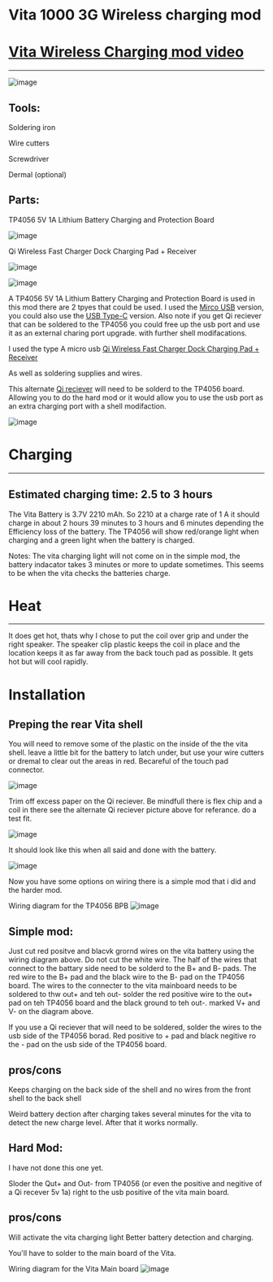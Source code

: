 # Vita 1000 3G Wireless charging mod
# [Vita Wireless Charging mod video](https://www.youtube.com/embed/Zvf_ijJDTGA)
------

![image](https://github.com/CrashCortez/Vita-Wireless-Charging-mod/blob/main/IMG_5631.JPG)

Tools:
------
Soldering iron

Wire cutters

Screwdriver

Dermal (optional)

Parts: 
--------

TP4056 5V 1A Lithium Battery Charging and Protection Board

![image](https://github.com/CrashCortez/Vita-Wireless-Charging-mod/blob/main/images3.jpg)

Qi Wireless Fast Charger Dock Charging Pad + Receiver

![image](https://github.com/CrashCortez/Vita-Wireless-Charging-mod/blob/main/images.png)

![image](https://github.com/CrashCortez/Vita-Wireless-Charging-mod/blob/main/images2.jpg)

A TP4056 5V 1A Lithium Battery Charging and Protection Board is used in this mod there are 2 tpyes that could be used. I used the [Mirco USB](https://www.ebay.com/itm/2pcs-5V-1A-Micro-USB-18650-Lithium-Battery-TP4056-Charging-Board-Charger-Module/191850083395) version, you could also use the  [USB Type-C](https://www.ebay.com/itm/163448894634) version. Also note if you get Qi reciever that can be soldered to the TP4056 you could free up the usb port and use it as an external charing port upgrade. with further shell modifacations.


I used the type A micro usb [Qi Wireless Fast Charger Dock Charging Pad + Receiver](https://www.ebay.com/sch/i.html?_from=R40&_trksid=p2047675.m570.l1313&_nkw=Qi+Wireless+Fast+Charger+Dock+Charging+Pad+%2B+Receiver+&_sacat=0)

As well as soldering supplies and wires.

This alternate [Qi reciever](https://www.amazon.com/Bewinner-Standard-Wireless-Charger-Receiver/dp/B07M6CRQ71) will need to be solderd to the TP4056 board. Allowing you to do the hard mod or it would allow you to use the usb port as an extra charging port with a shell modifaction.

![image](https://github.com/CrashCortez/Vita-Wireless-Charging-mod/blob/main/images4.png)

# Charging 
----

Estimated charging time: 2.5 to 3 hours
---
The Vita Battery is 3.7V 2210 mAh. So 2210 at a charge rate of 1 A it should charge in about 2 hours 39 minutes to 3 hours and 6 minutes depending the Efficiency loss of the battery. The TP4056 will show red/orange light when charging and a green light when the battery is charged.

Notes:
The vita charging light will not come on in the simple mod, the battery indacator takes 3 minutes or more to update sometimes. This seems to be when the vita checks the batteries charge.

# Heat
----

It does get hot, thats why I chose to put the coil over grip and under the right speaker. The speaker clip plastic keeps the coil in place and the location keeps it as far away from the back touch pad as possible. It gets hot but will cool rapidly.

# Installation

Preping the rear Vita shell
-----
You will need to remove some of the plastic on the inside of the the vita shell. leave a little bit for the battery to latch under, but use your wire cutters or dremal to clear out the areas in red. Becareful of the touch pad connector. 

![image](https://github.com/CrashCortez/Vita-Wireless-Charging-mod/blob/main/IMG_5663.PNG)

Trim off excess paper on the Qi reciever. Be mindfull there is flex chip and a coil in there see the alternate Qi reciever picture above for referance. do a test fit.

![image](https://github.com/CrashCortez/Vita-Wireless-Charging-mod/blob/main/IMG_5664.PNG)

It should look like this when all said and done with the battery. 

![image](https://github.com/CrashCortez/Vita-Wireless-Charging-mod/blob/main/IMG_5631.JPG)

Now you have some options on wiring there is a simple mod that i did and the harder mod. 

Wiring diagram for the TP4056 BPB 
![image](https://github.com/CrashCortez/Vita-Wireless-Charging-mod/blob/main/IMG_5659.PNG)

Simple mod:
---
Just cut red positve and blacvk grornd wires on the vita battery using the wiring diagram above. Do not cut the white wire. The half of the wires that connect to the battary side need to be solderd to the B+ and B- pads. The red wire to the B+ pad and the black wire to the B- pad on the TP4056 board. The wires to the connecter to the vita mainboard needs to be soldered to thw out+ and teh out- solder the red positive wire to the out+ pad on teh TP4056 board and the black ground to teh out-. marked V+ and V- on the diagram above.

If you use a Qi reciever that will need to be soldered, solder the wires to the usb side of the TP4056 borad. Red positive to + pad and black negitive ro the - pad on the usb side of the TP4056 board.

pros/cons
---
Keeps charging on the back side of the shell and no wires from the front shell to the back shell

Weird battery dection after charging takes several minutes for the vita to detect the new charge level. After that it works normally.


Hard Mod:
--
I have not done this one yet.

Sloder the Qut+ and Out- from TP4056 (or even the positive and negitive of a Qi recever 5v 1a) right to the usb positive of the vita main board. 

pros/cons
---
Will activate the vita charging light
Better battery detection and charging.

You'll have to solder to the main board of the Vita.

Wiring diagram for the Vita Main board
![image](https://github.com/CrashCortez/Vita-Wireless-Charging-mod/blob/main/img_5679.png)
